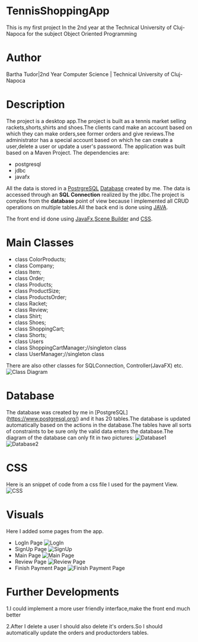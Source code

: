 # TennisShoppingApp
This is my first project In the 2nd year at the Technical University of Cluj-Napoca for the subject Object Oriented Programming
# Author
Bartha Tudor|2nd Year Computer Science | Technical University of Cluj-Napoca
# Description
The project is a desktop app.The project is built as a tennis market selling rackets,shorts,shirts and shoes.The clients cand make an account based on which they can make orders,see former orders and give reviews.The administrator has a special account based on which he can create a user,delete a user or update a user's password.
The application was built based on a Maven Project. The dependencies are:
* postgresql
* jdbc
* javafx

All the data is stored in a [PostrgreSQL](https://www.postgresql.org/) [Database](https://en.wikipedia.org/wiki/Database) created by me.
The data is accessed through an **SQL Connection** realized by the jdbc.The project is complex from the **database** point of view because I implemented all CRUD operations on multiple tables.All the back end is done using [JAVA](https://en.wikipedia.org/wiki/Java_(programming_language)).

The front end id done using [JavaFx](https://openjfx.io/),[Scene Builder](https://gluonhq.com/products/scene-builder/) and [CSS](https://en.wikipedia.org/wiki/CSS).
# Main Classes
* class ColorProducts;
* class Company;
* class Item;
* class Order;
* class Products;
* class ProductSize;
* class ProductsOrder;
* class Racket;
* class Review;
* class Shirt;
* class Shoes;
* class ShoppingCart;
* class Shorts;
* class Users
* class ShoppingCartManager;//singleton class
* class UserManager;//singleton class

There are also other classes for SQLConnection, Controller(JavaFX) etc.
![Class Diagram](https://github.com/bartha26/TennisShoppingApp/blob/main/res/Class-Diagram.png)

# Database
The database was created by me in [PostgreSQL] (https://www.postgresql.org/) and it has 20 tables.The database is updated automatically based on the actions in the database.The tables have all sorts of constraints to be sure only the valid data enters the database.The diagram of the database can only fit in two pictures:
![Database1](https://github.com/bartha26/TennisShoppingApp/blob/main/res/Database1.png)
![Database2](https://github.com/bartha26/TennisShoppingApp/blob/main/res/Database2.png)

# CSS
Here is an snippet of code from a css file I used for the payment View.
![CSS](https://github.com/bartha26/TennisShoppingApp/blob/main/res/CSS.png)

# Visuals
Here I added some pages from the app.
* LogIn Page
  ![LogIn](https://github.com/bartha26/TennisShoppingApp/blob/main/res/Welcome-Page.png)
* SignUp Page
  ![SignUp](https://github.com/bartha26/TennisShoppingApp/blob/main/res/SignUp-Page.png)
* Main Page
  ![Main Page](https://github.com/bartha26/TennisShoppingApp/blob/main/res/Main-Page.png)
* Review Page
  ![Review Page](https://github.com/bartha26/TennisShoppingApp/blob/main/res/Review-Page.png)
* Finish Payment Page
  ![Finish Payment Page](https://github.com/bartha26/TennisShoppingApp/blob/main/res/Finish-Payment.png)

# Further Developments
1.I could implement a more user friendly interface,make the front end much better

2.After I delete a user I should also delete it's orders.So I should automatically update the orders and productorders tables.
